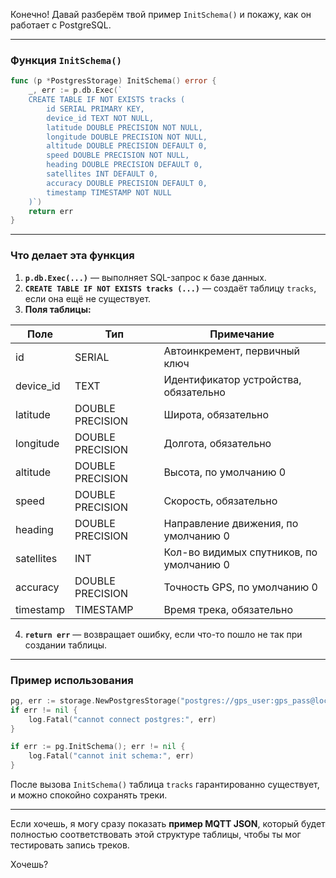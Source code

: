 Конечно! Давай разберём твой пример `InitSchema()` и покажу, как он работает с PostgreSQL.

---

### Функция `InitSchema()`

```go
func (p *PostgresStorage) InitSchema() error {
	_, err := p.db.Exec(`
	CREATE TABLE IF NOT EXISTS tracks (
		id SERIAL PRIMARY KEY,
		device_id TEXT NOT NULL,
		latitude DOUBLE PRECISION NOT NULL,
		longitude DOUBLE PRECISION NOT NULL,
		altitude DOUBLE PRECISION DEFAULT 0,
		speed DOUBLE PRECISION NOT NULL,
		heading DOUBLE PRECISION DEFAULT 0,
		satellites INT DEFAULT 0,
		accuracy DOUBLE PRECISION DEFAULT 0,
		timestamp TIMESTAMP NOT NULL
	)`)
	return err
}
```

---

### Что делает эта функция

1. **`p.db.Exec(...)`** — выполняет SQL-запрос к базе данных.
2. **`CREATE TABLE IF NOT EXISTS tracks (...)`** — создаёт таблицу `tracks`, если она ещё не существует.
3. **Поля таблицы:**

| Поле       | Тип              | Примечание                               |
| ---------- | ---------------- | ---------------------------------------- |
| id         | SERIAL           | Автоинкремент, первичный ключ            |
| device\_id | TEXT             | Идентификатор устройства, обязательно    |
| latitude   | DOUBLE PRECISION | Широта, обязательно                      |
| longitude  | DOUBLE PRECISION | Долгота, обязательно                     |
| altitude   | DOUBLE PRECISION | Высота, по умолчанию 0                   |
| speed      | DOUBLE PRECISION | Скорость, обязательно                    |
| heading    | DOUBLE PRECISION | Направление движения, по умолчанию 0     |
| satellites | INT              | Кол-во видимых спутников, по умолчанию 0 |
| accuracy   | DOUBLE PRECISION | Точность GPS, по умолчанию 0             |
| timestamp  | TIMESTAMP        | Время трека, обязательно                 |

4. **`return err`** — возвращает ошибку, если что-то пошло не так при создании таблицы.

---

### Пример использования

```go
pg, err := storage.NewPostgresStorage("postgres://gps_user:gps_pass@localhost:5432/gps?sslmode=disable")
if err != nil {
	log.Fatal("cannot connect postgres:", err)
}

if err := pg.InitSchema(); err != nil {
	log.Fatal("cannot init schema:", err)
}
```

После вызова `InitSchema()` таблица `tracks` гарантированно существует, и можно спокойно сохранять треки.

---

Если хочешь, я могу сразу показать **пример MQTT JSON**, который будет полностью соответствовать этой структуре таблицы, чтобы ты мог тестировать запись треков.

Хочешь?
